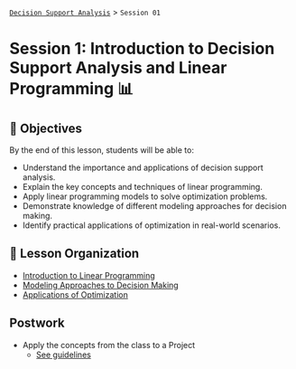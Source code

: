 [`Decision Support Analysis`](../README.md) > `Session 01`

# Session 1: Introduction to Decision Support Analysis and Linear Programming 📊

## :dart: Objectives

By the end of this lesson, students will be able to:

- Understand the importance and applications of decision support analysis.
- Explain the key concepts and techniques of linear programming.
- Apply linear programming models to solve optimization problems.
- Demonstrate knowledge of different modeling approaches for decision making.
- Identify practical applications of optimization in real-world scenarios.

## 📂 Lesson Organization

- [Introduction to Linear Programming](Introduction_to_Linear_Programming.ipynb)
- [Modeling Approaches to Decision Making](Modeling_Approaches_to_Decision_Making.ipynb)
- [Applications of Optimization](Applications_of_Optimization.ipynb)

## Postwork

- Apply the concepts from the class to a Project
  - [See guidelines](Postwork)

